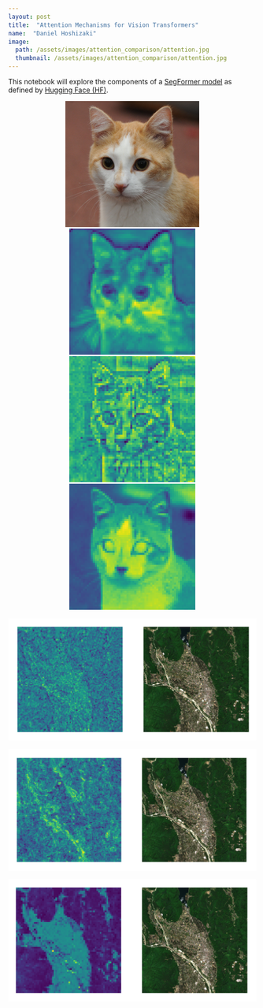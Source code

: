 ```yaml
---
layout: post
title:  "Attention Mechanisms for Vision Transformers"
name:  "Daniel Hoshizaki"
image:
  path: /assets/images/attention_comparison/attention.jpg
  thumbnail: /assets/images/attention_comparison/attention.jpg
---
```


This notebook will explore the components of a [SegFormer model](https://arxiv.org/pdf/2105.15203.pdf) as defined by [Hugging Face (HF)](https://huggingface.co/docs/transformers/model_doc/segformer).

<p align="center">
  <img src="/assets/images/attention_comparison/cat/cat.jpg" height="256" />
  <img src="/assets/images/attention_comparison/cat/seg.png" height="256" />
  <img src="/assets/images/attention_comparison/cat/swin.png" height="256" />
  <img src="/assets/images/attention_comparison/cat/deform.png" height="256" />
</p>

<p align="center">
  <img src="/assets/images/attention_comparison/satellite/seg.png" width="512"/>
</p>
<p align="center">
  <img src="/assets/images/attention_comparison/satellite/swin.png" width="512"/>
</p>
<p align="center">
  <img src="/assets/images/attention_comparison/satellite/def.png" width="512"/>
</p>